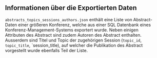 ## Informationen über die Exportierten Daten

`abstracts_topics_sessions_authors.json` enthält eine Liste von Abstract-Daten einer größeren Konferenz, welche aus einer SQL Datenbank eines Konferenz-Management-Systems exportert wurde.
 Neben einigen Attributen des Abstract sind zudem Autoren des Abstract enthalten. 
Ausserdem sind Titel und Topic der zugehörigen Session (`topic_id`, `topic_title`, `session_title), auf welcher die Publikation des Abstract vorgestellt wurde ebenfalls Teil der Liste.